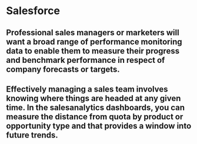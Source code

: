 # Salesforce

##  Professional sales managers or marketers will want a broad range of performance monitoring data to enable them to measure their progress and benchmark performance in respect of company forecasts or targets.

## Effectively managing a sales team involves knowing where things are headed at any given time. In the salesanalytics dashboards, you can measure the distance from quota by product or opportunity type and that provides a window into future trends.
